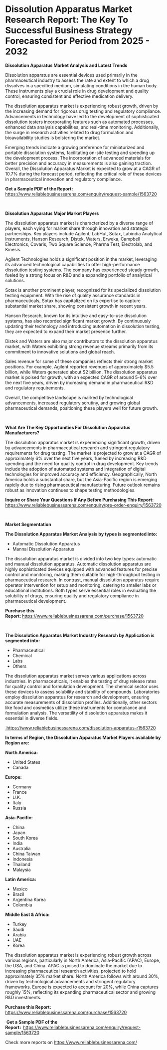 <p><h1>Dissolution Apparatus Market Research Report: The Key To Successful Business Strategy Forecasted for Period from 2025 - 2032</h1></p><p><strong>Dissolution Apparatus Market Analysis and Latest Trends</strong></p>
<p><p>Dissolution apparatus are essential devices used primarily in the pharmaceutical industry to assess the rate and extent to which a drug dissolves in a specified medium, simulating conditions in the human body. These instruments play a crucial role in drug development and quality control, ensuring consistent and effective medication delivery.</p><p>The dissolution apparatus market is experiencing robust growth, driven by the increasing demand for rigorous drug testing and regulatory compliance. Advancements in technology have led to the development of sophisticated dissolution testers incorporating features such as automated processes, enhanced data analysis capabilities, and real-time monitoring. Additionally, the surge in research activities related to drug formulation and bioavailability studies is bolstering the market.</p><p>Emerging trends indicate a growing preference for miniaturized and portable dissolution systems, facilitating on-site testing and speeding up the development process. The incorporation of advanced materials for better precision and accuracy in measurements is also gaining traction. Overall, the Dissolution Apparatus Market is expected to grow at a CAGR of 10.7% during the forecast period, reflecting the critical role of these devices in pharmaceutical innovation and regulatory compliance.</p></p>
<p><strong>Get a Sample PDF of the Report:&nbsp;</strong> <a href="https://www.reliablebusinessarena.com/enquiry/request-sample/1563720?utm_campaign=3115&utm_medium=2&utm_source=Github&utm_content=ia&utm_term=05032025&utm_id=dissolution-apparatus">https://www.reliablebusinessarena.com/enquiry/request-sample/1563720</a></p>
<p>&nbsp;</p>
<p><strong>Dissolution Apparatus Major Market Players</strong></p>
<p><p>The dissolution apparatus market is characterized by a diverse range of players, each vying for market share through innovation and strategic partnerships. Key players include Agilent, LabHut, Sotax, Labindia Analytical Instruments, Hanson Research, Distek, Waters, Erweka, Campbell Electronics, Covaris, Two Square Science, Pharma Test, Electrolab, and Kinesis.</p><p>Agilent Technologies holds a significant position in the market, leveraging its advanced technological capabilities to offer high-performance dissolution testing systems. The company has experienced steady growth, fueled by a strong focus on R&D and a expanding portfolio of analytical solutions.</p><p>Sotax is another prominent player, recognized for its specialized dissolution testing equipment. With the rise of quality assurance standards in pharmaceuticals, Sotax has capitalized on its expertise to capture substantial market share, showing consistent growth in recent years.</p><p>Hanson Research, known for its intuitive and easy-to-use dissolution systems, has also recorded significant market growth. By continuously updating their technology and introducing automation in dissolution testing, they are expected to expand their market presence further.</p><p>Distek and Waters are also major contributors to the dissolution apparatus market, with Waters exhibiting strong revenue streams primarily from its commitment to innovative solutions and global reach.</p><p>Sales revenue for some of these companies reflects their strong market positions. For example, Agilent reported revenues of approximately $5.5 billion, while Waters generated about $2 billion. The dissolution apparatus market is poised for growth, with an expected CAGR of around 5-6% over the next five years, driven by increasing demand in pharmaceutical R&D and regulatory requirements.</p><p>Overall, the competitive landscape is marked by technological advancements, increased regulatory scrutiny, and growing global pharmaceutical demands, positioning these players well for future growth.</p></p>
<p>&nbsp;</p>
<p><strong>What Are The Key Opportunities For Dissolution Apparatus Manufacturers?</strong></p>
<p><p>The dissolution apparatus market is experiencing significant growth, driven by advancements in pharmaceutical research and stringent regulatory requirements for drug testing. The market is projected to grow at a CAGR of approximately 6% over the next five years, fueled by increasing R&D spending and the need for quality control in drug development. Key trends include the adoption of automated systems and integration of digital technologies for improved accuracy and efficiency. Geographically, North America holds a substantial share, but the Asia-Pacific region is emerging rapidly due to rising pharmaceutical manufacturing. Future outlook remains robust as innovation continues to shape testing methodologies.</p></p>
<p><strong>Inquire or Share Your Questions If Any Before Purchasing This Report:</strong> <a href="https://www.reliablebusinessarena.com/enquiry/pre-order-enquiry/1563720?utm_campaign=3115&utm_medium=2&utm_source=Github&utm_content=ia&utm_term=05032025&utm_id=dissolution-apparatus">https://www.reliablebusinessarena.com/enquiry/pre-order-enquiry/1563720</a></p>
<p>&nbsp;</p>
<p><strong>Market Segmentation</strong></p>
<p><strong>The Dissolution Apparatus Market Analysis by types is segmented into:</strong></p>
<p><ul><li>Automatic Dissolution Apparatus</li><li>Mannal Dissolution Apparatus</li></ul></p>
<p><p>The dissolution apparatus market is divided into two key types: automatic and manual dissolution apparatus. Automatic dissolution apparatus are highly sophisticated devices equipped with advanced features for precise control and monitoring, making them suitable for high-throughput testing in pharmaceutical research. In contrast, manual dissolution apparatus require operator intervention for setup and monitoring, catering to smaller labs or educational institutions. Both types serve essential roles in evaluating the solubility of drugs, ensuring quality and regulatory compliance in pharmaceutical development.</p></p>
<p><strong>Purchase this Report:&nbsp;</strong><a href="https://www.reliablebusinessarena.com/purchase/1563720?utm_campaign=3115&utm_medium=2&utm_source=Github&utm_content=ia&utm_term=05032025&utm_id=dissolution-apparatus">https://www.reliablebusinessarena.com/purchase/1563720</a></p>
<p>&nbsp;</p>
<p><strong>The Dissolution Apparatus Market Industry Research by Application is segmented into:</strong></p>
<p><ul><li>Pharmaceutical</li><li>Chemical</li><li>Labs</li><li>Others</li></ul></p>
<p><p>The dissolution apparatus market serves various applications across industries. In pharmaceuticals, it enables the testing of drug release rates for quality control and formulation development. The chemical sector uses these devices to assess solubility and stability of compounds. Laboratories employ dissolution apparatus for research and development, ensuring accurate measurements of dissolution profiles. Additionally, other sectors like food and cosmetics utilize these instruments for compliance and formulation analysis. The versatility of dissolution apparatus makes it essential in diverse fields.</p></p>
<p><a href="https://www.reliablebusinessarena.com/dissolution-apparatus-r1563720?utm_campaign=3115&utm_medium=2&utm_source=Github&utm_content=ia&utm_term=05032025&utm_id=dissolution-apparatus">&nbsp;https://www.reliablebusinessarena.com/dissolution-apparatus-r1563720</a></p>
<p><strong>In terms of Region, the Dissolution Apparatus Market Players available by Region are:</strong></p>
<p>
    <p> <strong> North America: </strong>
        <ul>
            <li>United States</li>
            <li>Canada</li>
        </ul>
        </p> 
    <p> <strong> Europe: </strong>
        <ul>
            <li>Germany</li>
            <li>France</li>
            <li>U.K.</li>
            <li>Italy</li>
            <li>Russia</li>
        </ul>
        </p> 
    <p> <strong> Asia-Pacific: </strong>
        <ul>
            <li>China</li>
            <li>Japan</li>
            <li>South Korea</li>
            <li>India</li>
            <li>Australia</li>
            <li>China Taiwan</li>
            <li>Indonesia</li>
            <li>Thailand</li>
            <li>Malaysia</li>
        </ul>
        </p> 
    <p> <strong> Latin America: </strong>
        <ul>
            <li>Mexico</li>
            <li>Brazil</li>
            <li>Argentina Korea</li>
            <li>Colombia</li>
        </ul>
        </p> 
    <p> <strong> Middle East & Africa: </strong>
        <ul>
            <li>Turkey</li>
            <li>Saudi</li>
            <li>Arabia</li>
            <li>UAE</li>
            <li>Korea</li>
        </ul>
    </p>
    </p>
<p><p>The dissolution apparatus market is experiencing robust growth across various regions, particularly in North America, Asia-Pacific (APAC), Europe, the USA, and China. APAC is poised to dominate the market due to increasing pharmaceutical research activities, projected to hold approximately 35% market share. North America follows with around 30%, driven by technological advancements and stringent regulatory frameworks. Europe is expected to account for 20%, while China captures roughly 15%, reflecting its expanding pharmaceutical sector and growing R&D investments.</p></p>
<p><strong>Purchase this Report: </strong><a href="https://www.reliablebusinessarena.com/purchase/1563720?utm_campaign=3115&utm_medium=2&utm_source=Github&utm_content=ia&utm_term=05032025&utm_id=dissolution-apparatus">https://www.reliablebusinessarena.com/purchase/1563720</a></p>
<p>&nbsp;<strong>Get a Sample PDF of the Report:&nbsp;&nbsp;</strong><a href="https://www.reliablebusinessarena.com/enquiry/request-sample/1563720?utm_campaign=3115&utm_medium=2&utm_source=Github&utm_content=ia&utm_term=05032025&utm_id=dissolution-apparatus">https://www.reliablebusinessarena.com/enquiry/request-sample/1563720</a></p>
<p><strong></strong></p>
<p>Check more reports on <a href="https://www.reliablebusinessarena.com/?utm_campaign=3115&utm_medium=2&utm_source=Github&utm_content=ia&utm_term=05032025&utm_id=dissolution-apparatus">https://www.reliablebusinessarena.com/</a></p>